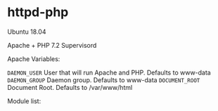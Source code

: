 # httpd-php
Ubuntu 18.04 

Apache + PHP 7.2
Supervisord

Apache Variables:

`DAEMON_USER` User that will run Apache and PHP. Defaults to www-data
`DAEMON_GROUP` Daemon group. Defaults to www-data
`DOCUMENT_ROOT` Document Root. Defaults to /var/www/html


Module list:



